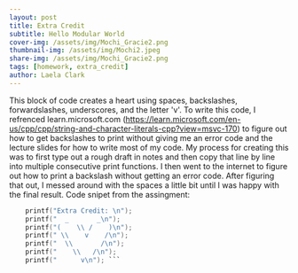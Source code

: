 ```yaml
---
layout: post
title: Extra Credit
subtitle: Hello Modular World
cover-img: /assets/img/Mochi_Gracie2.png
thumbnail-img: /assets/img/Mochi2.jpeg
share-img: /assets/img/Mochi_Gracie2.png
tags: [homework, extra_credit]
author: Laela Clark
---
```


This block of code creates a heart using spaces, backslashes, forwardslashes, underscores, and the letter 'v'. To write this code, I refrenced learn.microsoft.com (https://learn.microsoft.com/en-us/cpp/cpp/string-and-character-literals-cpp?view=msvc-170) to figure out how to get backslashes to print without giving me an error code and the lecture slides for how to write most of my code. 
My process for creating this was to first type out a rough draft in notes and then copy that line by line into multiple consecutive print functions. I then went to the internet to figure out how to print a backslash without getting an error code. After figuring that out, I messed around with the spaces a little bit until I was happy with the final result.
Code snipet from the assingment: 
```c  // extra credit question:
    printf("Extra Credit: \n");
    printf("  _       _\n");
    printf("(    \\ /    )\n");
    printf(" \\    v    /\n");
    printf("  \\       /\n");
    printf("    \\   /\n");
    printf("      v\n"); ```
